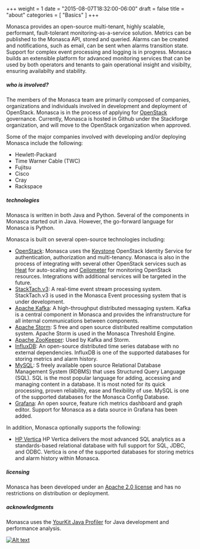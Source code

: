 +++
weight = 1
date = "2015-08-07T18:32:00-06:00"
draft = false
title = "about"
categories = [ "Basics" ]
+++

Monasca provides an open-source multi-tenant, highly scalable, performant, fault-tolerant monitoring-as-a-service solution. <!--more-->
Metrics can be published to the Monasca API, stored and queried.
Alarms can be created and notifications, such as email, can be sent when alarms transition state.
Support for complex event processing and logging is in progress.
Monasca builds an extensible platform for advanced monitoring services that can be used by both operators and tenants to gain operational insight and visibilty, ensuring availabilty and stability.

##### who is involved?

The members of the Monasca team are primarily composed of companies, organizations and individuals involved in development and deployment of OpenStack.
Monasca is in the process of applying for [OpenStack](http://www.openstack.org/) governance.
Currently, Monasca is hosted in Github under the Stackforge organization, and will move to the OpenStack organization when approved.

Some of the major companies involved with developing and/or deploying Monasca include the following:

- Hewlett-Packard
- Time Warner Cable (TWC)
- Fujitsu
- Cisco
- Cray
- Rackspace

##### technologies

Monasca is written in both Java and Python. Several of the components in Monasca started out in Java. However, the go-forward language for Monasca is Python.

Monasca is built on several open-source technologies including: <!--more-->

- [OpenStack](http://openstack.org): Monasca uses the [Keystone](http://docs.openstack.org/developer/keystone/) OpenStack Identity Service for authentication, authorization and multi-tenancy. Monasca is also in the process of integrating with several other OpenStack services such as [Heat](http://docs.openstack.org/developer/heat/) for auto-scaling and [Ceilometer](http://docs.openstack.org/developer/ceilometer/) for monitoring OpenStack resources. Integrations with additional services will be targeted in the future.
- [StackTach.v3](http://stacktach.com/): A real-time event stream processing system. StackTach.v3 is used in the Monasca Event processing system that is under development.
- [Apache Kafka](http://kafka.apache.org/): A high-throughput distributed messaging system. Kafka is a central component in Monasca and provides the infranstructure for all internal communications between components.
- [Apache Storm](https://storm.apache.org/): S free and open source distributed realtime computation system. Apache Storm is used in the Monasca Threshold Engine.
- [Apache ZooKeeper](https://zookeeper.apache.org/): Used by Kafka and Storm.
- [InfluxDB](https://influxdb.com/): An open-source distributed time series database with no external dependencies. InfluxDB is one of the supported databases for storing metrics and alarm history. 
- [MySQL](https://www.mysql.com/): S freely available open source Relational Database Management System (RDBMS) that uses Structured Query Language (SQL). SQL is the most popular language for adding, accessing and managing content in a database. It is most noted for its quick processing, proven reliability, ease and flexibility of use. MySQL is one of the supported databases for the Monasca Config Database.
- [Grafana](http://grafana.org): An open source, feature rich metrics dashboard and graph editor. Support for Monasca as a data source in Grafana has been added.

In addition, Monasca optionally supports the following:

- [HP Vertica](http://www.vertica.com/) HP Vertica delivers the most advanced SQL analytics as a standards-based relational database with full support for SQL, JDBC, and ODBC. Vertica is one of the supported databases for storing metrics and alarm history within Monasca.

##### licensing

Monasca has been developed under an [Apache 2.0 license](http://www.apache.org/licenses/LICENSE-2.0) and has no restrictions on distribution or deployment.

##### acknowledgments

Monasca uses the [YourKit Java Profiler](https://www.yourkit.com/) for Java development and performance analysis.

[![Alt text](https://www.yourkit.com/images/yklogo.png "YourKit")](https://www.yourkit.com/)
